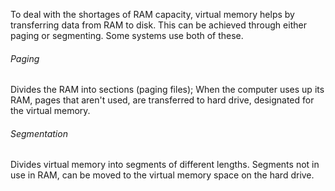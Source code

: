 To deal with the shortages of RAM capacity, virtual memory helps by transferring data from RAM to  disk. This can be achieved through either paging or segmenting. Some systems use both of these.

###### Paging
Divides the RAM into sections (paging files); When the computer uses up its RAM, pages that aren't used, are transferred to hard drive, designated for the virtual memory.

###### Segmentation
Divides virtual memory into segments of different lengths. Segments not in use in RAM, can be moved to the virtual memory space on the hard drive.